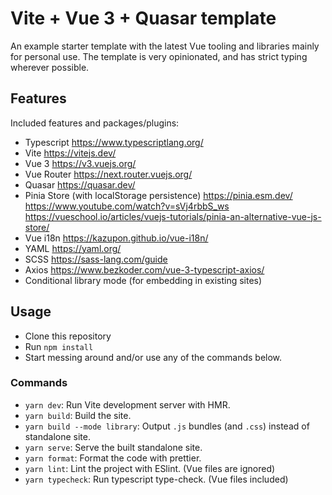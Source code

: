 # Vite + Vue 3 + Quasar template

An example starter template with the latest Vue tooling and libraries mainly for personal use. The template is very opinionated, and has strict typing wherever possible.

## Features

Included features and packages/plugins:

- Typescript
  https://www.typescriptlang.org/
- Vite
  https://vitejs.dev/
- Vue 3
  https://v3.vuejs.org/
- Vue Router
  https://next.router.vuejs.org/
- Quasar
  https://quasar.dev/
- Pinia Store (with localStorage persistence)
  https://pinia.esm.dev/
  https://www.youtube.com/watch?v=sVj4rbbS_ws
  https://vueschool.io/articles/vuejs-tutorials/pinia-an-alternative-vue-js-store/
- Vue i18n
  https://kazupon.github.io/vue-i18n/
- YAML
  https://yaml.org/
- SCSS
  https://sass-lang.com/guide
- Axios
  https://www.bezkoder.com/vue-3-typescript-axios/
- Conditional library mode (for embedding in existing sites)


## Usage

- Clone this repository
- Run `npm install`
- Start messing around and/or use any of the commands below.

### Commands

- `yarn dev`: Run Vite development server with HMR.
- `yarn build`: Build the site.
- `yarn build --mode library`: Output `.js` bundles (and `.css`) instead of standalone site.
- `yarn serve`: Serve the built standalone site.
- `yarn format`: Format the code with prettier.
- `yarn lint`: Lint the project with ESlint. (Vue files are ignored)
- `yarn typecheck`: Run typescript type-check. (Vue files included)
